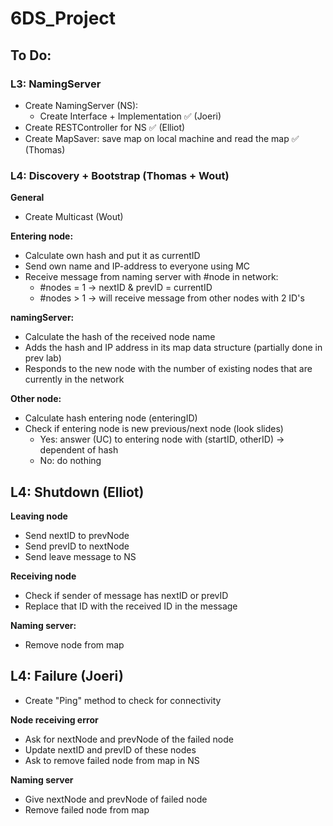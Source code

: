 # 6DS_Project

## To Do:

### L3: NamingServer
- Create NamingServer (NS):
  - Create Interface + Implementation ✅ (Joeri)
- Create RESTController for NS ✅ (Elliot)
- Create MapSaver: save map on local machine and read the map ✅ (Thomas)

### L4: Discovery + Bootstrap (Thomas + Wout)
**General**
- Create Multicast (Wout)
 
**Entering node:**
- Calculate own hash and put it as currentID
- Send own name and IP-address to everyone using MC
- Receive message from naming server with #node in network:
  - #nodes = 1 -> nextID & prevID = currentID
  - #nodes > 1 -> will receive message from other nodes with 2 ID's

**namingServer:**
- Calculate the hash of the received node name
- Adds the hash and IP address in its map data structure (partially done in prev lab)
- Responds to the new node with the number of existing nodes that are currently in the network

**Other node:**
- Calculate hash entering node (enteringID)
- Check if entering node is new previous/next node (look slides)
  - Yes: answer (UC) to entering node with (startID, otherID) -> dependent of hash
  - No: do nothing

## L4: Shutdown (Elliot)
**Leaving node**
- Send nextID to prevNode
- Send prevID to nextNode
- Send leave message to NS

**Receiving node**
- Check if sender of message has nextID or prevID
- Replace that ID with the received ID in the message

**Naming server:**
- Remove node from map

## L4: Failure (Joeri)
- Create "Ping" method to check for connectivity

**Node receiving error**
- Ask for nextNode and prevNode of the failed node
- Update nextID and prevID of these nodes
- Ask to remove failed node from map in NS

**Naming server**
- Give nextNode and prevNode of failed node
- Remove failed node from map
